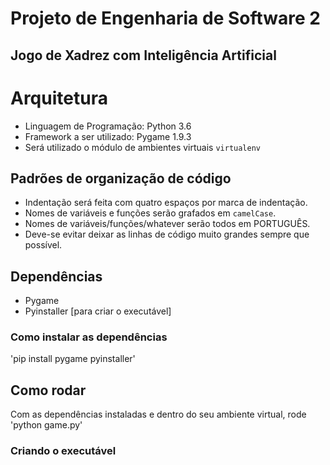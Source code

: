 # Projeto de Engenharia de Software 2
## Jogo de Xadrez com Inteligência Artificial

# Arquitetura
- Linguagem de Programação: Python 3.6
- Framework a ser utilizado: Pygame 1.9.3
- Será utilizado o módulo de ambientes virtuais `virtualenv`

## Padrões de organização de código
- Indentação será feita com quatro espaços por marca de indentação.
- Nomes de variáveis e funções serão grafados em `camelCase`.
- Nomes de variáveis/funções/whatever serão todos em PORTUGUÊS.
- Deve-se evitar deixar as linhas de código muito grandes sempre que possível.

## Dependências
- Pygame 
- Pyinstaller [para criar o executável]

### Como instalar as dependências
'pip install pygame pyinstaller'

## Como rodar
 Com as dependências instaladas e dentro do seu ambiente virtual, rode
 'python game.py'
 
### Criando o executável
 